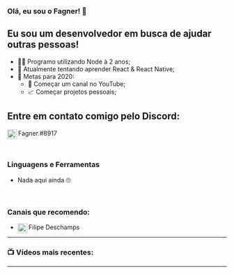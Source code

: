 ### Olá, eu sou o Fagner! 👋

## Eu sou um desenvolvedor em busca de ajudar outras pessoas!
- 👩‍💻 Programo utilizando Node à 2 anos;
- 💭 Atualmente tentando aprender React & React Native;
- 💖 Metas para 2020: 
    - 🎥 Começar um canal no YouTube;
    - 📈 Começar projetos pessoais;

## Entre em contato comigo pelo Discord:
[<img align="left" alt="Discord's Fagner" width="22px" src="https://cdn0.iconfinder.com/data/icons/free-social-media-set/24/discord-512.png">][Narnia]Fagner.#8917

<br />

### Linguagens e Ferramentas
- Nada aqui ainda 🙄

<br />

### Canais que recomendo:
- [<img align="left" alt="Filipe Deschamps" width="22px" src="https://yt3.ggpht.com/a/AATXAJxiC0ILNRKn_1sIcE6LcCsRrEVkDCGhpTdMRDJS=s100-c-k-c0xffffffff-no-rj-mo">][FilipeDeschamps] Filipe Deschamps

---

### 📺 Vídeos mais recentes:
<!-- YOUTUBE:START -->
<!-- YOUTUBE:END -->

---

<br />
<br />

[Narnia]: https://discord.gg/nuww3nt


[FilipeDeschamps]: https://www.youtube.com/channel/UCU5JicSrEM5A63jkJ2QvGYw